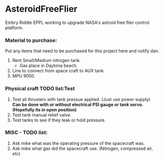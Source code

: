 # AsteroidFreeFlier
Embry Riddle EPPL working to upgrade NASA's astroid free flier control platform.  

### Material to purchase:
Put any items that need to be purchased for this project here and notify dan.  

1. Rent Small/Medium nitrogen tank.
    - Gas place in Daytona beach.
2. Line to connect from space craft to AUX tank.
3. MPU 9050.

### Physical craft TODO list:Test 
1. Test all thrusters with tank pressue applied. (Just use power supply)
**Can be done with or without electrical PSI gauge or tank servo.(Hopefully its in open position)**  
2. Test tank manual relief valve.  
3. Test tanks to see if they leak or hold pressure.  


### MISC - TODO list:
1. Ask mike what was the operating pressure of the spacecraft was.  
2. Ask mike what gas did the spacecraft use. (Nitrogen, compressed air, etc)  

